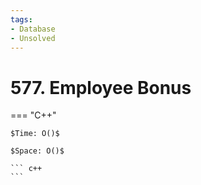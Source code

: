 ```yaml
---
tags:
- Database
- Unsolved
---
```



# 577. Employee Bonus

=== "C++"

    $Time: O()$

    $Space: O()$

    ``` c++
    ```